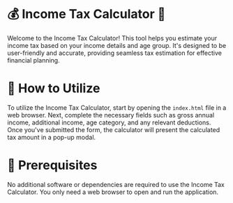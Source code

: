 
# 💰 Income Tax Calculator 💼

Welcome to the Income Tax Calculator! This tool helps you estimate your income tax based on your income details and age group. It's designed to be user-friendly and accurate, providing seamless tax estimation for effective financial planning.

# 🚀 How to Utilize

To utilize the Income Tax Calculator, start by opening the `index.html` file in a web browser. Next, complete the necessary fields such as gross annual income, additional income, age category, and any relevant deductions. Once you've submitted the form, the calculator will present the calculated tax amount in a pop-up modal.

# 🧰 Prerequisites

No additional software or dependencies are required to use the Income Tax Calculator. You only need a web browser to open and run the application.
